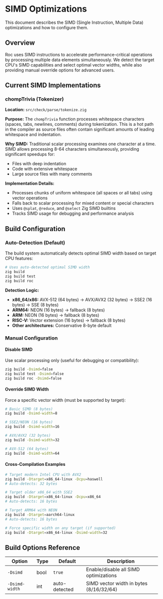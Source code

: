 # SIMD Optimizations

This document describes the SIMD (Single Instruction, Multiple Data) optimizations and how to configure them.

## Overview

Roc uses SIMD instructions to accelerate performance-critical operations by processing multiple data elements simultaneously. We detect the target CPU's SIMD capabilities and select optimal vector widths, while also providing manual override options for advanced users.

## Current SIMD Implementations

### chompTrivia (Tokenizer)

**Location:** `src/check/parse/tokenize.zig`

**Purpose:** The `chompTrivia` function processes whitespace characters (spaces, tabs, newlines, comments) during tokenization. This is a hot path in the compiler as source files often contain significant amounts of leading whitespace and indentation.

**Why SIMD:** Traditional scalar processing examines one character at a time. SIMD allows processing 8-64 characters simultaneously, providing significant speedups for:
- Files with deep indentation
- Code with extensive whitespace
- Large source files with many comments

**Implementation Details:**
- Processes chunks of uniform whitespace (all spaces or all tabs) using vector operations
- Falls back to scalar processing for mixed content or special characters
- Uses `@splat`, `@reduce`, and `@select` Zig SIMD builtins
- Tracks SIMD usage for debugging and performance analysis

## Build Configuration

### Auto-Detection (Default)

The build system automatically detects optimal SIMD width based on target CPU features:

```bash
# Uses auto-detected optimal SIMD width
zig build
zig build test
zig build roc
```

**Detection Logic:**
- **x86_64/x86:** AVX-512 (64 bytes) → AVX/AVX2 (32 bytes) → SSE2 (16 bytes) → SSE (8 bytes)
- **ARM64:** NEON (16 bytes) → fallback (8 bytes)
- **ARM:** NEON (16 bytes) → fallback (8 bytes)
- **RISC-V:** Vector extension (16 bytes) → fallback (8 bytes)
- **Other architectures:** Conservative 8-byte default

### Manual Configuration

#### Disable SIMD

Use scalar processing only (useful for debugging or compatibility):

```bash
zig build -Dsimd=false
zig build test -Dsimd=false
zig build roc -Dsimd=false
```

#### Override SIMD Width

Force a specific vector width (must be supported by target):

```bash
# Basic SIMD (8 bytes)
zig build -Dsimd-width=8

# SSE2/NEON (16 bytes)
zig build -Dsimd-width=16

# AVX/AVX2 (32 bytes)
zig build -Dsimd-width=32

# AVX-512 (64 bytes)
zig build -Dsimd-width=64
```

#### Cross-Compilation Examples

```bash
# Target modern Intel CPU with AVX2
zig build -Dtarget=x86_64-linux -Dcpu=haswell
# Auto-detects: 32 bytes

# Target older x86_64 with SSE2
zig build -Dtarget=x86_64-linux -Dcpu=x86_64
# Auto-detects: 16 bytes

# Target ARM64 with NEON
zig build -Dtarget=aarch64-linux
# Auto-detects: 16 bytes

# Force specific width on any target (if supported)
zig build -Dtarget=x86_64-linux -Dsimd-width=32
```

## Build Options Reference

| Option | Type | Default | Description |
|--------|------|---------|-------------|
| `-Dsimd` | bool | `true` | Enable/disable all SIMD optimizations |
| `-Dsimd-width` | int | auto-detected | SIMD vector width in bytes (8/16/32/64) |
